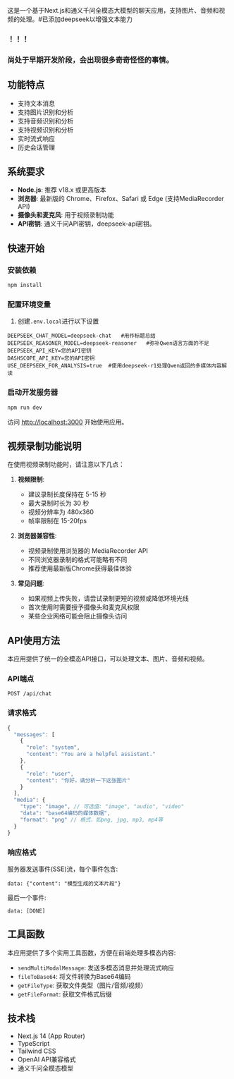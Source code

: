 这是一个基于Next.js和通义千问全模态大模型的聊天应用，支持图片、音频和视频的处理。#已添加deepseek以增强文本能力

### ！！！
### 尚处于早期开发阶段，会出现很多奇奇怪怪的事情。


## 功能特点

- 支持文本消息
- 支持图片识别和分析
- 支持音频识别和分析
- 支持视频识别和分析
- 实时流式响应
- 历史会话管理

## 系统要求

- **Node.js**: 推荐 v18.x 或更高版本
- **浏览器**: 最新版的 Chrome、Firefox、Safari 或 Edge (支持MediaRecorder API)
- **摄像头和麦克风**: 用于视频录制功能
- **API密钥**: 通义千问API密钥，deepseek-api密钥。

## 快速开始

### 安装依赖

```bash
npm install
```

### 配置环境变量


1. 创建`.env.local`进行以下设置

```
DEEPSEEK_CHAT_MODEL=deepseek-chat   #用作标题总结
DEEPSEEK_REASONER_MODEL=deepseek-reasoner   #弥补Qwen语言方面的不足
DEEPSEEK_API_KEY=您的API密钥
DASHSCOPE_API_KEY=您的API密钥
USE_DEEPSEEK_FOR_ANALYSIS=true  #使用deepseek-r1处理Qwen返回的多媒体内容解读

```

### 启动开发服务器

```bash
npm run dev
```

访问 [http://localhost:3000](http://localhost:3000) 开始使用应用。

## 视频录制功能说明

在使用视频录制功能时，请注意以下几点：

1. **视频限制**:
   - 建议录制长度保持在 5-15 秒
   - 最大录制时长为 30 秒
   - 视频分辨率为 480x360
   - 帧率限制在 15-20fps

2. **浏览器兼容性**:
   - 视频录制使用浏览器的 MediaRecorder API
   - 不同浏览器录制的格式可能略有不同
   - 推荐使用最新版Chrome获得最佳体验

3. **常见问题**:
   - 如果视频上传失败，请尝试录制更短的视频或降低环境光线
   - 首次使用时需要授予摄像头和麦克风权限
   - 某些企业网络可能会阻止摄像头访问


## API使用方法

本应用提供了统一的全模态API接口，可以处理文本、图片、音频和视频。

### API端点

```
POST /api/chat
```

### 请求格式

```javascript
{
  "messages": [
    {
      "role": "system",
      "content": "You are a helpful assistant."
    },
    {
      "role": "user",
      "content": "你好，请分析一下这张图片"
    }
  ],
  "media": {
    "type": "image", // 可选值: "image", "audio", "video"
    "data": "base64编码的媒体数据",
    "format": "png" // 格式，如png, jpg, mp3, mp4等
  }
}
```

### 响应格式

服务器发送事件(SSE)流，每个事件包含:

```
data: {"content": "模型生成的文本片段"}
```

最后一个事件:

```
data: [DONE]
```

## 工具函数

本应用提供了多个实用工具函数，方便在前端处理多模态内容:

- `sendMultiModalMessage`: 发送多模态消息并处理流式响应
- `fileToBase64`: 将文件转换为Base64编码
- `getFileType`: 获取文件类型（图片/音频/视频）
- `getFileFormat`: 获取文件格式后缀

## 技术栈

- Next.js 14 (App Router)
- TypeScript
- Tailwind CSS
- OpenAI API兼容格式
- 通义千问全模态模型
